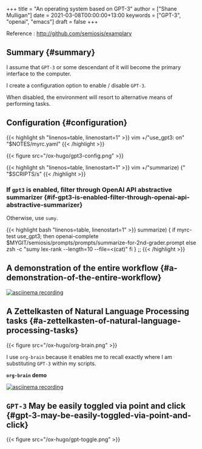 +++
title = "An operating system based on GPT-3"
author = ["Shane Mulligan"]
date = 2021-03-08T00:00:00+13:00
keywords = ["GPT-3", "openai", "emacs"]
draft = false
+++

Reference
: <http://github.com/semiosis/examplary>


## Summary {#summary}

I assume that `GPT-3` or some descendant of it
will become the primary interface to the
computer.

I create a configuration option to enable /
disable `GPT-3`.

When disabled, the environment will resort to
alternative means of performing tasks.


## Configuration {#configuration}

{{< highlight sh "linenos=table, linenostart=1" >}}
vim +/"use_gpt3: on" "$NOTES/myrc.yaml"
{{< /highlight >}}

{{< figure src="/ox-hugo/gpt3-config.png" >}}

{{< highlight sh "linenos=table, linenostart=1" >}}
vim +/"summarize) {" "$SCRIPTS/s"
{{< /highlight >}}


### If `gpt3` is enabled, filter through OpenAI API abstractive summarizer {#if-gpt3-is-enabled-filter-through-openai-api-abstractive-summarizer}

Otherwise, use `sumy`.

{{< highlight bash "linenos=table, linenostart=1" >}}
summarize) {
    if myrc-test use_gpt3; then
        openai-complete $MYGIT/semiosis/prompts/prompts/summarize-for-2nd-grader.prompt
    else
        zsh -c "sumy lex-rank --length=10 --file=<(cat)"
    fi
}
;;
{{< /highlight >}}


## A demonstration of the entire workflow {#a-demonstration-of-the-entire-workflow}

<a title="asciinema recording" href="https://asciinema.org/a/Fb17RAzSfSJAIksddxwqbsMhZ" target="_blank"><img alt="asciinema recording" src="https://asciinema.org/a/Fb17RAzSfSJAIksddxwqbsMhZ.svg" /></a>


## A Zettelkasten of Natural Language Processing tasks {#a-zettelkasten-of-natural-language-processing-tasks}

{{< figure src="/ox-hugo/org-brain.png" >}}

I use `org-brain` because it enables me to
recall exactly where I am substituting `GPT-3`
within my scripts.

<span class="underline">**`org-brain` demo**</span>

<a title="asciinema recording" href="https://asciinema.org/a/nrqqHWCfc5eG0lj3LPyzO2T2h" target="_blank"><img alt="asciinema recording" src="https://asciinema.org/a/nrqqHWCfc5eG0lj3LPyzO2T2h.svg" /></a>


## `GPT-3` May be easily toggled via point and click {#gpt-3-may-be-easily-toggled-via-point-and-click}

{{< figure src="/ox-hugo/gpt-toggle.png" >}}
